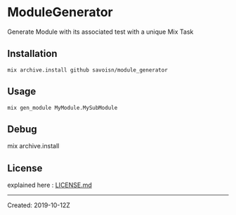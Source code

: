 # ModuleGenerator

Generate Module with its associated test with a unique Mix Task

## Installation

```shell
mix archive.install github savoisn/module_generator
```

## Usage
```shell
mix gen_module MyModule.MySubModule
```

## Debug

mix archive.install 

## License

explained here : [LICENSE.md](./LICENSE.md)

----
Created:  2019-10-12Z
